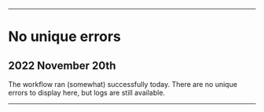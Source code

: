 
***

# No unique errors

## 2022 November 20th

The workflow ran (somewhat) successfully today. There are no unique errors to display here, but logs are still available.

***

